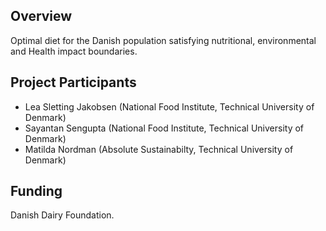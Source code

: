 ## Overview
Optimal diet for the Danish population satisfying nutritional, environmental and Health impact boundaries.
## Project Participants
* Lea Sletting Jakobsen (National Food Institute, Technical University of Denmark)
* Sayantan Sengupta (National Food Institute, Technical University of Denmark)
* Matilda Nordman (Absolute Sustainabilty, Technical University of Denmark)
  
## Funding
Danish Dairy Foundation.
